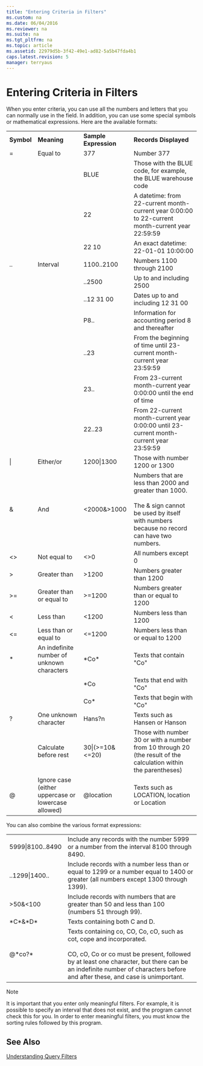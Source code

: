 ```yaml
---
title: "Entering Criteria in Filters"
ms.custom: na
ms.date: 06/04/2016
ms.reviewer: na
ms.suite: na
ms.tgt_pltfrm: na
ms.topic: article
ms.assetid: 22979d5b-3f42-49e1-ad82-5a5b47fda4b1
caps.latest.revision: 5
manager: terryaus
---
```

# Entering Criteria in Filters
When you enter criteria, you can use all the numbers and letters that you can normally use in the field. In addition, you can use some special symbols or mathematical expressions. Here are the available formats:  
  
|||||  
|-|-|-|-|  
|**Symbol**|**Meaning**|**Sample Expression**|**Records Displayed**|  
|\=|Equal to|377|Number 377|  
|||BLUE|Those with the BLUE code, for example, the BLUE warehouse code|  
|||22|A datetime: from 22\-current month\-current year 0:00:00 to 22\-current month\-current year 22:59:59|  
|||22 10|An exact datetime: 22\-01\-01 10:00:00|  
|..|Interval|1100..2100|Numbers 1100 through 2100|  
|||..2500|Up to and including 2500|  
|||..12 31 00|Dates up to and including 12 31 00|  
|||P8..|Information for accounting period 8 and thereafter|  
|||..23|From the beginning of time until 23\-current month\-current year 23:59:59|  
|||23..|From 23\-current month\-current year 0:00:00 until the end of time|  
|||22..23|From 22\-current month\-current year 0:00:00 until 23\-current month\-current year 23:59:59|  
|&#124;|Either\/or|1200&#124;1300|Those with number 1200 or 1300|  
|&|And|\<2000&\>1000|Numbers that are less than 2000 and greater than 1000.<br /><br /> The & sign cannot be used by itself with numbers because no record can have two numbers.|  
|\<\>|Not equal to|\<\>0|All numbers except 0|  
|\>|Greater than|\>1200|Numbers greater than 1200|  
|\>\=|Greater than or equal to|\>\=1200|Numbers greater than or equal to 1200|  
|\<|Less than|\<1200|Numbers less than 1200|  
|\<\=|Less than or equal to|\<\=1200|Numbers less than or equal to 1200|  
|\*|An indefinite number of unknown characters|\*Co\*|Texts that contain "Co"|  
|||\*Co|Texts that end with "Co"|  
|||Co\*|Texts that begin with "Co"|  
|?|One unknown character|Hans?n|Texts such as Hansen or Hanson|  
||Calculate before rest|30&#124;\(\>\=10&\<\=20\)|Those with number 30 or with a number from 10 through 20 \(the result of the calculation within the parentheses\)|  
|@|Ignore case \(either uppercase or lowercase allowed\)|@location|Texts such as LOCATION, location or Location|  
  
 You can also combine the various format expressions:  
  
|||  
|-|-|  
|5999&#124;8100..8490|Include any records with the number 5999 or a number from the interval 8100 through 8490.|  
|..1299&#124;1400..|Include records with a number less than or equal to 1299 or a number equal to 1400 or greater \(all numbers except 1300 through 1399\).|  
|\>50&\<100|Include records with numbers that are greater than 50 and less than 100 \(numbers 51 through 99\).|  
|\*C\*&\*D\*|Texts containing both C and D.|  
|@\*co?\*|Texts containing co, CO, Co, cO, such as cot, cope and incorporated.<br /><br /> CO, cO, Co or co must be present, followed by at least one character, but there can be an indefinite number of characters before and after these, and case is unimportant.|  
  
> [!NOTE]  
>  It is important that you enter only meaningful filters. For example, it is possible to specify an interval that does not exist, and the program cannot check this for you. In order to enter meaningful filters, you must know the sorting rules followed by this program.  
  
## See Also  
 [Understanding Query Filters](Understanding-Query-Filters.md)